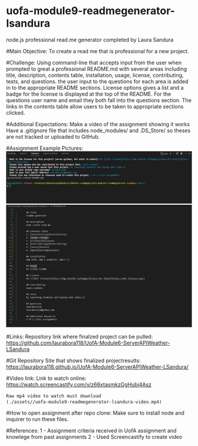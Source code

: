 # uofa-module9-readmegenerator-lsandura
node.js professional read.me generator completed by Laura Sandura

#Main Objective: 
To create a read me that is professional for a new project.

#Challenge:
Using command-line that accepts input from the user when prompted to great a professional README.md with several areas including title, description, contents table, installation, usage, license, contributing, tests, and questions.
the user input to the questions for each area is added in to the appropriate README sections. License options gives a list and a badge for the license is displayed at the top of the README. For the questions user name and email they both fall into the questions section. The links in the contents table allow users to be taken to appropriate sections clicked.

#Additional Expectations:
    Make a video of the assignment showing it works
    Have a .gitignore file that includes node_modules/ and .DS_Store/ so theses are not tracked or uploaded to GitHub. 

#Assignment Example 
Pictures:
    ![Node input user questions](./assets/nodequestionsexample1.jpg)
    ![Node generated read me answers](./assets/nodeanswersreadmeexample2.jpg)

#Links:
Repository link where finalzed project can be pulled:
    https://github.com/laurabora118/UofA-Module6-ServerAPIWeather-LSandura

#Git Repository Site that shows finalized projectresults:
    https://laurabora118.github.io/UofA-Module6-ServerAPIWeather-LSandura/

#Video link:
    Link to watch online:
    https://watch.screencastify.com/v/z66xtasmkzGgHubj4Asz
    
    Raw mp4 video to watch must download
    (./assets//uofa-module9-readmegenerator-lsandura-video.mp4)

#How to open assignment after repo clone:
    Make sure to install node and inquirer to run these files.
    
#References:
    1 - Assignment criteria received in UofA assignment and knowlege from past assignments
    2 - Used Screencastify to create video
